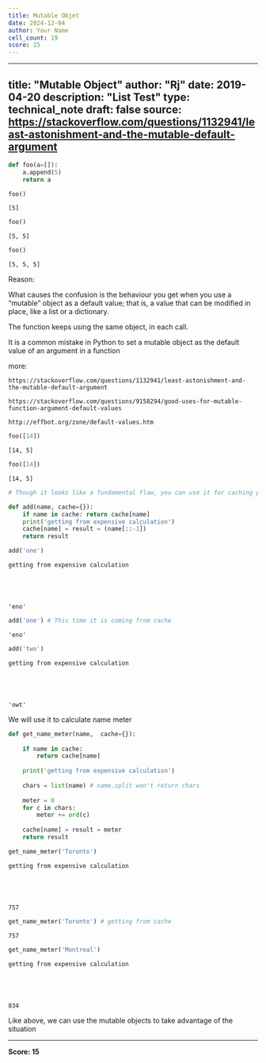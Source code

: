 ```yaml
---
title: Mutable Objet
date: 2024-12-04
author: Your Name
cell_count: 19
score: 15
---
```


---
title: "Mutable Object"
author: "Rj"
date: 2019-04-20
description: "List Test"
type: technical_note
draft: false
source: https://stackoverflow.com/questions/1132941/least-astonishment-and-the-mutable-default-argument
---

```python
def foo(a=[]):
    a.append(5)
    return a
```


```python
foo()
```




    [5]




```python
foo()
```




    [5, 5]




```python
foo()
```




    [5, 5, 5]



Reason:

What causes the confusion is the behaviour you get when you use a “mutable” object as a default value; that is, a value that can be modified in place, like a list or a dictionary.

The function keeps using the same object, in each call.

It is a common mistake in Python to set a mutable object as the default value of an argument in a function

more:
    
    https://stackoverflow.com/questions/1132941/least-astonishment-and-the-mutable-default-argument
        
    https://stackoverflow.com/questions/9158294/good-uses-for-mutable-function-argument-default-values
    
    http://effbot.org/zone/default-values.htm


```python
foo([14])
```




    [14, 5]




```python
foo([14])
```




    [14, 5]




```python
# Though it looks like a fundamental flaw, you can use it for caching purpose like we do in lrucache
```


```python
def add(name, cache={}):
    if name in cache: return cache[name]
    print('getting from expensive calculation')
    cache[name] = result = (name[::-1])
    return result
```


```python
add('one')
```

    getting from expensive calculation





    'eno'




```python
add('one') # This time it is coming from cache
```




    'eno'




```python
add('two')
```

    getting from expensive calculation





    'owt'



We will use it to calculate name meter


```python
def get_name_meter(name,  cache={}):
    
    if name in cache: 
        return cache[name]
    
    print('getting from expensive calculation')
    
    chars = list(name) # name.split won't return chars
    
    meter = 0
    for c in chars:
        meter += ord(c)
    
    cache[name] = result = meter
    return result
```


```python
get_name_meter('Toronto')
```

    getting from expensive calculation





    757




```python
get_name_meter('Toronto') # getting from cache
```




    757




```python
get_name_meter('Montreal')
```

    getting from expensive calculation





    834



Like above, we can use the mutable objects to take advantage of the situation


---
**Score: 15**